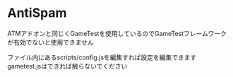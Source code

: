 # AntiSpam

ATMアドオンと同じくGameTestを使用しているのでGameTestフレームワークが有効でないと使用できません

ファイル内にあるscripts/config.jsを編集すれば設定を編集できます
gametest.jsはできれば触らないでください
